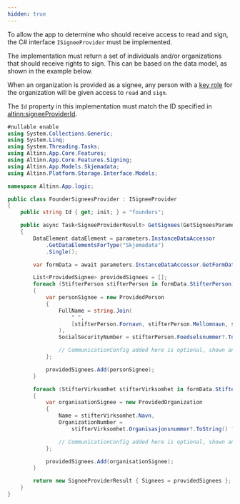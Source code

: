 ```yaml
---
hidden: true
---
```


To allow the app to determine who should receive access to read and sign, the C# interface `ISigneeProvider` must be implemented.

The implementation must return a set of individuals and/or organizations that should receive rights to sign. This can be based on the data model, as shown in the example below.

When an organization is provided as a signee, any person with a [key role](/en/altinn-studio/v8/reference/configuration/authorization/guidelines_authorization/roles_and_rights/roles_er) for the organization will be given access to `read` and `sign`.

The `Id` property in this implementation must match the ID specified in <altinn:signeeProviderId>.

```csharp
#nullable enable
using System.Collections.Generic;
using System.Linq;
using System.Threading.Tasks;
using Altinn.App.Core.Features;
using Altinn.App.Core.Features.Signing;
using Altinn.App.Models.Skjemadata;
using Altinn.Platform.Storage.Interface.Models;

namespace Altinn.App.logic;

public class FounderSigneesProvider : ISigneeProvider
{
    public string Id { get; init; } = "founders";

    public async Task<SigneeProviderResult> GetSignees(GetSigneesParameters parameters)
    {
        DataElement dataElement = parameters.InstanceDataAccessor
            .GetDataElementsForType("Skjemadata")
            .Single();

        var formData = await parameters.InstanceDataAccessor.GetFormData<Skjemadata>(dataElement);

        List<ProvidedSignee> providedSignees = [];
        foreach (StifterPerson stifterPerson in formData.StifterPerson)
        {
            var personSignee = new ProvidedPerson
            {
                FullName = string.Join(
                    " ",
                    [stifterPerson.Fornavn, stifterPerson.Mellomnavn, stifterPerson.Etternavn]
                ),
                SocialSecurityNumber = stifterPerson.Foedselsnummer?.ToString() ?? string.Empty,

                // CommunicationConfig added here is optional, shown and described in section 6
            };

            providedSignees.Add(personSignee);
        }

        foreach (StifterVirksomhet stifterVirksomhet in formData.StifterVirksomhet)
        {
            var organisationSignee = new ProvidedOrganization
            {
                Name = stifterVirksomhet.Navn,
                OrganizationNumber =
                    stifterVirksomhet.Organisasjonsnummer?.ToString() ?? string.Empty,

                // CommunicationConfig added here is optional, shown and described in section 6
            };

            providedSignees.Add(organisationSignee);
        }

        return new SigneeProviderResult { Signees = providedSignees };
    }
}
```

